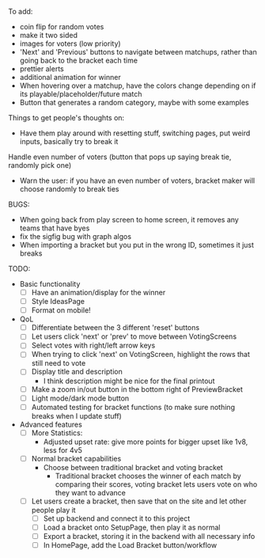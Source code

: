 
To add:
- coin flip for random votes
- make it two sided
- images for voters (low priority)
- 'Next' and 'Previous' buttons to navigate between matchups, rather than going back to the bracket each time
- prettier alerts
- additional animation for winner
- When hovering over a matchup, have the colors change depending on if its playable/placeholder/future match
- Button that generates a random category, maybe with some examples


Things to get people's thoughts on:
- Have them play around with resetting stuff, switching pages, put weird inputs, basically try to break it

Handle even number of voters (button that pops up saying break tie, randomly pick one)
- Warn the user: if you have an even number of voters, bracket maker will choose randomly to break ties


BUGS:
- When going back from play screen to home screen, it removes any teams that have byes
- fix the sigfig bug with graph algos
- When importing a bracket but you put in the wrong ID, sometimes it just breaks

TODO:
- Basic functionality
  - [ ] Have an animation/display for the winner
  - [ ] Style IdeasPage
  - [ ] Format on mobile!
- QoL
  - [ ] Differentiate between the 3 different 'reset' buttons
  - [ ] Let users click 'next' or 'prev' to move between VotingScreens
  - [ ] Select votes with right/left arrow keys
  - [ ] When trying to click 'next' on VotingScreen, highlight the rows that still need to vote
  - [ ] Display title and description
    - I think description might be nice for the final printout
  - [ ] Make a zoom in/out button in the bottom right of PreviewBracket
  - [ ] Light mode/dark mode button 
  - [ ] Automated testing for bracket functions (to make sure nothing breaks when I update stuff)
- Advanced features
  - [ ] More Statistics:
      - Adjusted upset rate: give more points for bigger upset like 1v8, less for 4v5
  - [ ] Normal bracket capabilities
    - Choose between traditional bracket and voting bracket
      - Traditional bracket chooses the winner of each match by comparing their scores, voting bracket lets users vote on who they want to advance
  - [ ] Let users create a bracket, then save that on the site and let other people play it
    - [ ] Set up backend and connect it to this project
    - [ ] Load a bracket onto SetupPage, then play it as normal
    - [ ] Export a bracket, storing it in the backend with all necessary info
    - [ ] In HomePage, add the Load Bracket button/workflow
